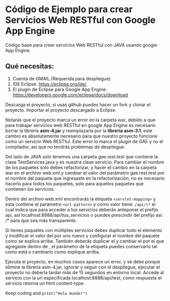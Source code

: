 # Código de Ejemplo para crear Servicios Web RESTful con Google App Engine
Código base para crear servicios Web RESTful con JAVA usando google App Engine.


## Qué necesitas:


1. Cuenta de GMAIL.(Requerida para despliegue)
2. IDE Eclipse. https://eclipse.org/ide/
3. El plugin de Eclipse para Google App Engine. https://developers.google.com/eclipse/docs/download


Descarga el proyecto, si usas github puedes hacer un fork y clonar el proyecto.
Importar el proyecto descargado a Eclipse. 


Notarás que el proyecto marca un error en la carpeta war, debido a que para trabajar servicios web RESTful en google App Engine es necesario borrar la librería **asm-4.jar** y reemplazarla por la **librería asm-3.1**, este cambio es absolutamente necesario para que nuestro proyecto funcione  como un servicio Web RESTful. Este error lo marca el plugin de GAE y no el compilador, así que no tendrás problemas de despliegue.


Del lado de JAVA solo tenemos una carpeta *gae.rest.test* que contiene la clase TestServices.java y es nuestra clase servicio.
Para cambiar el nombre de los paquetes solo debes refactorizar, y hacer el cambio en la carpeta war en el archivo web.xml y cambiar el valor del parámetro gae.rest.test por el nombre del paquete que ingresaste en la refactorización, no es necesario hacerlo para todos los paquetes, solo para aquellos paquetes que contienen los servicios.


Dentro del archivo web.xml encontrarás la etiqueta `<servlet-mapping>` y esta contiene el parámetro `<url-pattern>` y como valor tiene: `/api/\*` el cual indica que para acceder a tus servicios deberás anteponer el prefijo api, así localhost:8888/api/tus_servicios o puedes prescindir del prefijo así: /* para que sea más transparente.


Si tienes paquetes con múltiples servicios debes duplicar todo el elemento <servlet> y  modificar el valor del <servlet-name> por uno nuevo y configurar el nombre del paquete como se explica arriba. También deberás duplicar el  <servlet-mapping> y cambiar el <servlet-name> por el que agregaste dentro de <servlet>, el parámetro de la etiqueta <url-pattern> puedes conservarlo tal como está o cambiarlo como expliqué arriba.


Ejecuta el proyecto, en muchos casos aparece un error, y se debe porque elimine la librería asm-4.jar, ignorar y seguir con el despliegue, ejecutar el proyecto no debería tardar más de 15 segundos en entorno local. Accede al servicio con la url especificada localhost:8888/api/test, como respuesta el servicio retorna un html content-type.

Keep coding and `print("Hola mundo!")`
